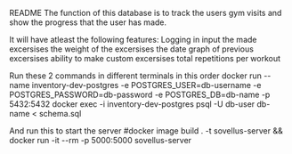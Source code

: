 README
The function of this database is to track the users gym visits and show the progress that the user has made.

It will have atleast the following features:
  Logging in
  input the made excersises
  the weight of the excersises
  the date
  graph of previous excersises
  ability to make custom excersises
  total repetitions per workout
  
Run these 2 commands in different terminals in this order
docker run --name inventory-dev-postgres -e POSTGRES_USER=db-username -e POSTGRES_PASSWORD=db-password -e POSTGRES_DB=db-name  -p 5432:5432
docker exec -i inventory-dev-postgres psql -U db-user db-name < schema.sql

And run this to start the server #docker image build . -t sovellus-server && docker run -it --rm -p 5000:5000 sovellus-server
